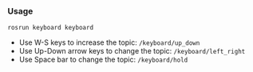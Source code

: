 ### Usage
```
rosrun keyboard keyboard
```
- Use W-S keys to increase the topic: `/keyboard/up_down`
- Use Up-Down arrow keys to change the topic: `/keyboard/left_right`
- Use Space bar to change the topic: `/keyboard/hold`
